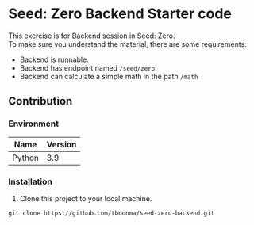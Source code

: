 # Seed: Zero Backend Starter code
This exercise is for Backend session in Seed: Zero.   
To make sure you understand the material, there are some requirements:
- Backend is runnable.
- Backend has endpoint named `/seed/zero`
- Backend can calculate a simple math in the path `/math`

## Contribution
### Environment
| Name | Version |
|------|---------|
| Python | 3.9 |

### Installation
1. Clone this project to your local machine.
```
git clone https://github.com/tboonma/seed-zero-backend.git
```
